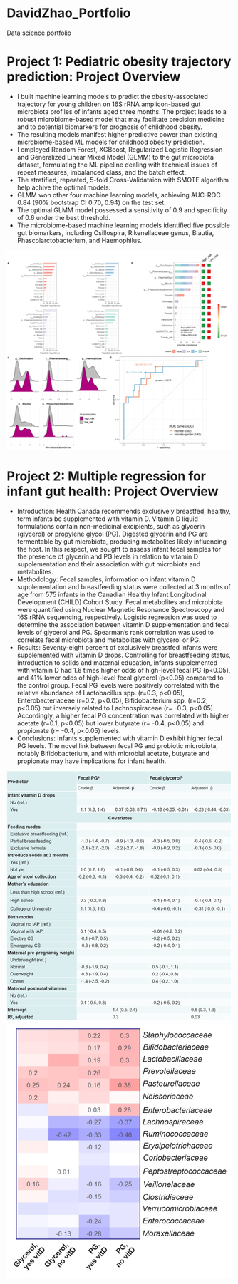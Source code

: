 # DavidZhao_Portfolio
Data science portfolio

# Project 1: Pediatric obesity trajectory prediction: Project Overview
- I built machine learning models to predict the obesity-associated trajectory for young children on 16S rRNA amplicon-based gut microbiota profiles of infants aged three months. The project leads to a robust microbiome-based model that may facilitate precision medicine and to potential biomarkers for prognosis of childhood obesity. 
- The resulting models manifest higher predictive power than existing microbiome-based ML models for childhood obesity prediction. 
- I employed Random Forest, XGBoost, Regularized Logistic Regression and Generalized Linear Mixed Model (GLMM) to the gut microbiota dataset, formulating the ML pipeline dealing with technical issues of repeat measures, imbalanced class, and the batch effect.
- The stratified, repeated, 5-fold Cross-Validataion with SMOTE algorithm help achive the optimal models.   
- GLMM won other four machine learning models, achieving AUC-ROC 0.84 (90% bootstrap CI 0.70, 0.94) on the test set. 
- The optimal GLMM model possessed a sensitivity of 0.9 and specificity of 0.6 under the best threshold. 
- The microbiome-based machine learning models identified five possible gut biomarkers, including Osillospira, Rikenellaceae genus, Blautia, Phascolarctobacterium, and Haemophilus.   

![AUC](/images/fig3_proj1.png) 

# Project 2: Multiple regression for infant gut health: Project Overview
- Introduction: Health Canada recommends exclusively breastfed, healthy, term infants be supplemented with vitamin D. Vitamin D liquid formulations contain non-medicinal excipients, such as glycerin (glycerol) or propylene glycol (PG). Digested glycerin and PG are fermentable by gut microbiota, producing metabolites likely influencing the host. In this respect, we sought to assess infant fecal samples for the presence of glycerin and PG levels in relation to vitamin D supplementation and their association with gut microbiota and metabolites.   
- Methodology: Fecal samples, information on infant vitamin D supplementation and breastfeeding status were collected at 3 months of age from 575 infants in the Canadian Healthy Infant Longitudinal Development (CHILD) Cohort Study. Fecal metabolites and microbiota were quantified using Nuclear Magnetic Resonance Spectroscopy and 16S rRNA sequencing, respectively. Logistic regression was used to determine the association between vitamin D supplementation and fecal levels of glycerol and PG. Spearman’s rank correlation was used to correlate fecal microbiota and metabolites with glycerol or PG. 
- Results: Seventy-eight percent of exclusively breastfed infants were supplemented with vitamin D drops. Controlling for breastfeeding status, introduction to solids and maternal education, infants supplemented with vitamin D had 1.6 times higher odds of high-level fecal PG (p<0.05), and 41% lower odds of high-level fecal glycerol (p<0.05) compared to the control group. Fecal PG levels were positively correlated with the relative abundance of Lactobacillus spp. (r=0.3, p<0.05), Enterobacteriaceae (r=0.2, p<0.05), Bifidobacterium spp. (r=0.2, p<0.05) but inversely related to Lachnospiraceae (r= -0.3, p<0.05). Accordingly, a higher fecal PG concentration was correlated with higher acetate (r=0.1, p<0.05) but lower butyrate (r= -0.4, p<0.05) and propionate (r= -0.4, p<0.05) levels. 
- Conclusions: Infants supplemented with vitamin D exhibit higher fecal PG levels. The novel link between fecal PG and probiotic microbiota, notably Bifidobacterium, and with microbial acetate, butyrate and propionate may have implications for infant health. 

![multiple linear regression](/images/tab1.png)
![spearman correlation between gut microbiota and metabolites](/images/fig1.png)
